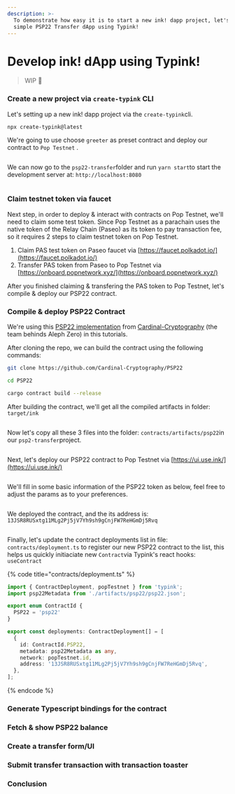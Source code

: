 ```yaml
---
description: >-
  To demonstrate how easy it is to start a new ink! dapp project, let's make a
  simple PSP22 Transfer dApp using Typink!
---
```


# Develop ink! dApp using Typink!

> WIP 🚧

### Create a new project via `create-typink` CLI

Let's setting up a new ink! dapp project via the `create-typink`cli.

```sh
npx create-typink@latest
```

We're going to use choose `greeter`  as preset contract and deploy our contract to `Pop Testnet` .

<figure><img src="../../.gitbook/assets/image.png" alt=""><figcaption></figcaption></figure>

We can now go to the `psp22-transfer`folder and run `yarn start`to start the development server at: `http://localhost:8080`

<figure><img src="../../.gitbook/assets/image (1).png" alt=""><figcaption></figcaption></figure>

### Claim testnet token via faucet

Next step, in order to deploy & interact with contracts on Pop Testnet, we'll need to claim some test token. Since Pop Testnet as a parachain uses the native token of the Relay Chain (Paseo) as its token to pay transaction fee, so it requires 2 steps to claim testnet token on Pop Testnet.

1. Claim PAS test token on Paseo faucet via [https://faucet.polkadot.io/](https://faucet.polkadot.io/)
2. Transfer PAS token from Paseo to Pop Testnet via [https://onboard.popnetwork.xyz/](https://onboard.popnetwork.xyz/)

After you finished claiming & transfering the PAS token to Pop Testnet, let's compile & deploy our PSP22 contract.

### Compile & deploy PSP22 Contract

We're using this [PSP22 implementation](https://github.com/Cardinal-Cryptography/PSP22) from [Cardinal-Cryptography](https://github.com/Cardinal-Cryptography) (the team behinds Aleph Zero) in this tutorials.

After cloning the repo, we can build the contract using the following commands:

```sh
git clone https://github.com/Cardinal-Cryptography/PSP22

cd PSP22

cargo contract build --release
```

After building the contract, we'll get all the compiled artifacts in folder: `target/ink`

<figure><img src="../../.gitbook/assets/image (2).png" alt=""><figcaption></figcaption></figure>

Now let's copy all these 3 files into the folder: `contracts/artifacts/psp22`in our `psp2-transfer`project.

<figure><img src="../../.gitbook/assets/image (3).png" alt=""><figcaption></figcaption></figure>

Next, let's deploy our PSP22 contract to Pop Testnet via [https://ui.use.ink/](https://ui.use.ink/)

<figure><img src="../../.gitbook/assets/image (4).png" alt=""><figcaption></figcaption></figure>

We'll fill in some basic information of the PSP22 token as below, feel free to adjust the params as to your preferences.

<figure><img src="../../.gitbook/assets/image (5).png" alt=""><figcaption></figcaption></figure>

We deployed the contract, and the its address is: `13JSR8RUSxtg11MLg2Pj5jV7Yh9sh9gCnjFW7ReHGmDj5Rvq`

<figure><img src="../../.gitbook/assets/image (6).png" alt=""><figcaption></figcaption></figure>

Finally, let's update the contract deployments list in file: `contracts/deployment.ts` to register our new PSP22 contract to the list, this helps us quickly initiaciate new `Contract`via Typink's react hooks: `useContract`

{% code title="contracts/deployment.ts" %}
```typescript
import { ContractDeployment, popTestnet } from 'typink';
import psp22Metadata from './artifacts/psp22/psp22.json';

export enum ContractId {
  PSP22 = 'psp22'
}

export const deployments: ContractDeployment[] = [
  {
    id: ContractId.PSP22,
    metadata: psp22Metadata as any,
    network: popTestnet.id,
    address: '13JSR8RUSxtg11MLg2Pj5jV7Yh9sh9gCnjFW7ReHGmDj5Rvq',
  },
];


```
{% endcode %}

### Generate Typescript bindings for the contract

###

### Fetch & show PSP22 balance

### Create a transfer form/UI

### Submit transfer transaction with transaction toaster

### Conclusion
